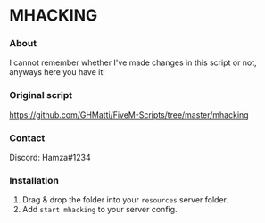 # MHACKING

### About
I cannot remember whether I've made changes in this script or not, anyways here you have it!

### Original script
https://github.com/GHMatti/FiveM-Scripts/tree/master/mhacking

### Contact
Discord: Hamza#1234

### Installation
1) Drag & drop the folder into your `resources` server folder.
2) Add `start mhacking` to your server config.

